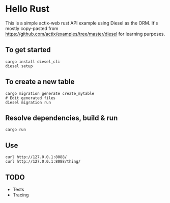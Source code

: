 Hello Rust
==========

This is a simple actix-web rust API example using Diesel as the ORM. It's mostly copy-pasted from https://github.com/actix/examples/tree/master/diesel for learning purposes.


## To get started

```
cargo install diesel_cli
diesel setup
```

## To create a new table
```
cargo migration generate create_mytable
# Edit generated files
diesel migration run
```

## Resolve dependencies, build & run
```
cargo run
```

## Use
```
curl http://127.0.0.1:8088/
curl http://127.0.0.1:8088/thing/
```

## TODO

- Tests
- Tracing


